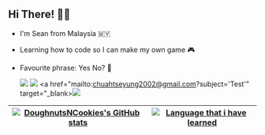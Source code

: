 ## Hi There! ✌🏻

* I'm Sean from Malaysia 🇲🇾
* Learning how to code so I can make my own game 🎮
* Favourite phrase: Yes No? 🤔

     <a href="https://www.instagram.com/sean.chuahtseyung/" target="_blank"><img src="https://img.shields.io/badge/Instagram-E4405F?style=for-the-badge&logo=instagram&logoColor=white"></a> <a href="https://www.facebook.com/profile.php?id=100008226551923" target="_blank"><img src="https://img.shields.io/badge/Facebook-1877F2?style=for-the-badge&logo=facebook&logoColor=white"></a>  <a href="mailto:chuahtseyung2002@gmail.com?subject='Test'" target="_blank><img src="https://img.shields.io/badge/Gmail-D14836?style=for-the-badge&logo=gmail&logoColor=white"></a>

| [![DoughnutsNCookies's GitHub stats](https://github-readme-stats.vercel.app/api?username=DoughnutsNCookies&count_private=true&show_icons=true&hide=issues&hide_border=true&theme=tokyonight)](https://github.com/DoughnutsNCookies?tab=repositories) | [![Language that i have learned](https://github-readme-stats.vercel.app/api/top-langs/?username=DoughnutsNCookies&layout=compact&hide_border=true&theme=tokyonight)](https://github.com/DoughnutsNCookies?tab=repositories) |
|:-:|:-:|

